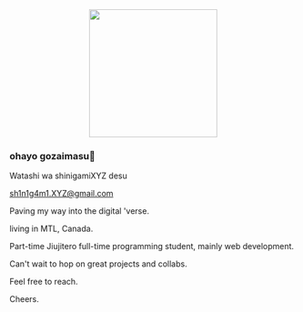 <div id="header" align="center">
 <img src="https://media.giphy.com/media/M9gbBd9nbDrOTu1Mqx/giphy.gif" width="225"/>
  
</div>

### ohayo gozaimasu👋 

Watashi wa shinigamiXYZ desu

sh1n1g4m1.XYZ@gmail.com

Paving my way into the digital 'verse.

living in MTL, Canada.

Part-time Jiujitero full-time programming student, mainly web development.

Can't wait to hop on great projects and collabs.

Feel free to reach.

Cheers.
